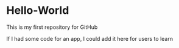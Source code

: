 # Hello-World
This is my first repository for GitHub

If I had some code for an app, I could add it here for users to learn

